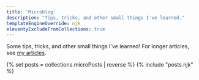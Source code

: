 ```yaml
---
title: 'Microblog'
description: "Tips, tricks, and other small things I've learned."
templateEngineOverride: njk
eleventyExcludeFromCollections: true
---
```


Some tips, tricks, and other small things I've learned! For longer articles, see [my articles](/articles/).

{% set posts = collections.microPosts | reverse %}
{% include "posts.njk" %}
